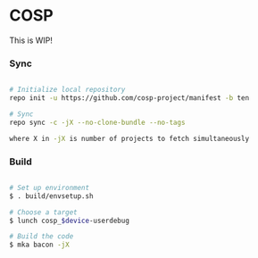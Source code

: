 # COSP #

This is WIP!

### Sync ###

```bash

# Initialize local repository
repo init -u https://github.com/cosp-project/manifest -b ten

# Sync
repo sync -c -jX --no-clone-bundle --no-tags

where X in -jX is number of projects to fetch simultaneously 
```

### Build ###

```bash

# Set up environment
$ . build/envsetup.sh

# Choose a target
$ lunch cosp_$device-userdebug

# Build the code
$ mka bacon -jX
```